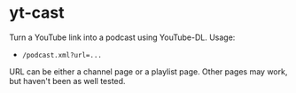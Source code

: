 # yt-cast

Turn a YouTube link into a podcast using YouTube-DL. Usage:

* `/podcast.xml?url=...`

URL can be either a channel page or a playlist page. Other pages may work, but haven't been as well tested. 